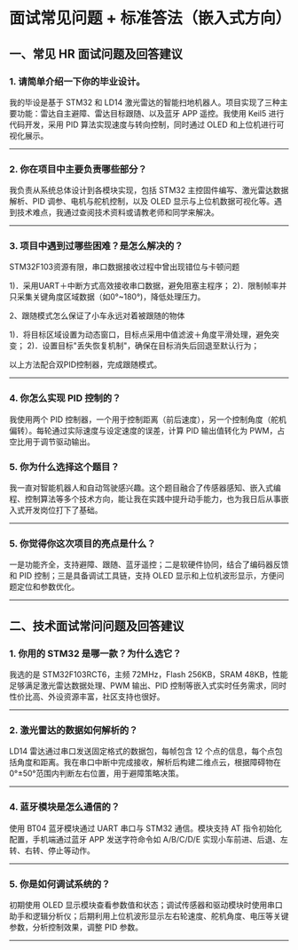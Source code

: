 # 面试常见问题 + 标准答法（嵌入式方向）

## 一、常见 HR 面试问题及回答建议

### 1. 请简单介绍一下你的毕业设计。
我的毕设是基于 STM32 和 LD14 激光雷达的智能扫地机器人。项目实现了三种主要功能：雷达自主避障、雷达目标跟随、以及蓝牙 APP 遥控。我使用 Keil5 进行代码开发，采用 PID 算法实现速度与转向控制，同时通过 OLED 和上位机进行可视化展示。

---

### 2. 你在项目中主要负责哪些部分？
我负责从系统总体设计到各模块实现，包括 STM32 主控固件编写、激光雷达数据解析、PID 调参、电机与舵机控制，以及 OLED 显示与上位机数据可视化等。遇到技术难点，我通过查阅技术资料或请教老师和同学来解决。

---

### 3. 项目中遇到过哪些困难？是怎么解决的？
STM32F103资源有限，串口数据接收过程中曾出现错位与卡顿问题

1)．采用UART＋中断方式高效接收串口数据，避免阻塞主程序；
2)．限制帧率并只采集关键角度区域数据（如0°~180°)，降低处理压力。

2、跟随模式怎么保证了小车永远对着被跟随的物体

1)．将目标区域设置为动态窗口，目标点采用中值滤波＋角度平滑处理，避免突变；
2)．设置目标"丢失恢复机制"，确保在目标消失后回退至默认行为；

以上方法配合双PID控制器，完成跟随模式。

---
### 4. 你怎么实现 PID 控制的？
我使用两个 PID 控制器，一个用于控制距离（前后速度），另一个控制角度（舵机偏转）。每轮通过实际速度与设定速度的误差，计算 PID 输出值转化为 PWM，占空比用于调节驱动输出。

### 5. 你为什么选择这个题目？
我一直对智能机器人和自动驾驶感兴趣。这个题目融合了传感器感知、嵌入式编程、控制算法等多个技术方向，能让我在实践中提升动手能力，也为我日后从事嵌入式开发岗位打下了基础。

---

### 5. 你觉得你这次项目的亮点是什么？
一是功能齐全，支持避障、跟随、蓝牙遥控；二是软硬件协同，结合了编码器反馈和 PID 控制；三是具备调试工具链，支持 OLED 显示和上位机波形显示，方便问题定位和参数优化。

---

## 二、技术面试常问问题及回答建议

### 1. 你用的 STM32 是哪一款？为什么选它？
我选的是 STM32F103RCT6，主频 72MHz，Flash 256KB，SRAM 48KB，性能足够满足激光雷达数据处理、PWM 输出、PID 控制等嵌入式实时任务需求，同时性价比高、外设资源丰富，社区支持也很好。

---

### 2. 激光雷达的数据如何解析的？
LD14 雷达通过串口发送固定格式的数据包，每帧包含 12 个点的信息，每个点包括角度和距离。我在串口中断中完成接收，解析后构建二维点云，根据障碍物在 0°±50°范围内判断左右位置，用于避障策略决策。

---

### 4. 蓝牙模块是怎么通信的？
使用 BT04 蓝牙模块通过 UART 串口与 STM32 通信。模块支持 AT 指令初始化配置，手机端通过蓝牙 APP 发送字符命令如 A/B/C/D/E 实现小车前进、后退、左转、右转、停止等动作。

---

### 5. 你是如何调试系统的？
初期使用 OLED 显示模块查看参数值和状态；调试传感器和驱动模块时使用串口助手和逻辑分析仪；后期利用上位机波形显示左右轮速度、舵机角度、电压等关键参数，分析控制效果，调整 PID 参数。

---

<!--stackedit_data:
eyJoaXN0b3J5IjpbMTIyNTA1OTY4LDY5MTQwMzI1LC0xNTU2Nz
I3NjYsLTIwODg3NDY2MTJdfQ==
-->